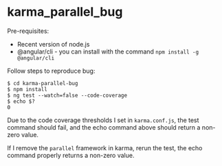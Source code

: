 # karma_parallel_bug

Pre-requisites:
* Recent version of node.js
* @angular/cli - you can install with the command `npm install -g @angular/cli`

Follow steps to reproduce bug:
```
$ cd karma-parallel-bug
$ npm install
$ ng test --watch=false --code-coverage
$ echo $?                              
0
``` 

Due to the code coverage thresholds I set in `karma.conf.js`, the test command should fail, and the echo command above should return a non-zero value.

If I remove the `parallel` framework in karma, rerun the test, the echo command properly returns a non-zero value.